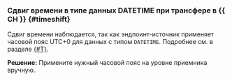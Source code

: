 ### Сдвиг времени в типе данных DATETIME при трансфере в {{ CH }} {#timeshift}

Сдвиг времени наблюдается, так как эндпоинт-источник применяет часовой пояс UTC+0 для данных с типом `DATETIME`. Подробнее см. в разделе [{#T}](../../../../data-transfer/operations/endpoint/source/mysql.md#known-limitations).

**Решение:** Примените нужный часовой пояс на уровне приемника вручную.

